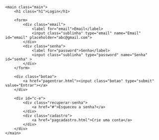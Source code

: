 <!DOCTYPE html>
<html lang="en">
<head>
    <meta charset="UTF-8">
    <meta http-equiv="X-UA-Compatible" content="IE=edge">
    <meta name="viewport" content="width=device-width, initial-scale=1.0">
    <title>Login</title>
<link rel="stylesheet" href="style.css">
    
</head>
<body>

    <main class="main">
        <h1 class="h1">Login</h1>

        <form>
            <div class="email">
                <label for="email">Email</label>
                <input class="sublinha" type="email" name="Email" id="email" placeholder="abc@gmail.com">
            </div>
            <div class="senha">
                <label for="password">Senha</label>
                <input class="sublinha" type="password" name="Senha" id="senha" >
            </div>
        </form>

        <div class="botao">
            <a href="pagentrar.html"><input class="botao" type="submit" value="Entrar"></a>
        </div>
        
        <div id="c-e">
            <div class="recuperar-senha">
                <a href="#">Esqueceu a senha?</a>
            </div>
            <div class="cadastro">
                <a href="pagcadastro.html">Crie uma conta</a>
            </div>
        </div>
    </main>
</body>
</html>
